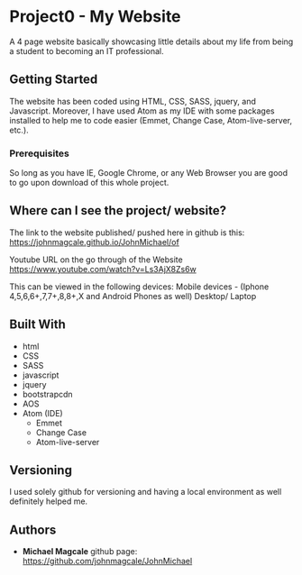 # Project0 - My Website

A 4 page website basically showcasing little details about my life from being a student to becoming an IT professional.

## Getting Started

The website has been coded using HTML, CSS, SASS, jquery, and Javascript.
Moreover, I have used Atom as my IDE with some packages installed to help me to code easier (Emmet, Change Case, Atom-live-server, etc.).

### Prerequisites

So long as you have IE, Google Chrome, or any Web Browser you are good to go upon download of this whole project.

## Where can I see the project/ website?

The link to the website published/ pushed here in github is this:
https://johnmagcale.github.io/JohnMichael/of

Youtube URL on the go through of the Website
https://www.youtube.com/watch?v=Ls3AjX8Zs6w

This can be viewed in the following devices:
Mobile devices - (Iphone 4,5,6,6+,7,7+,8,8+,X and Android Phones as well)
Desktop/ Laptop

## Built With

* html
* CSS
* SASS
* javascript
* jquery
* bootstrapcdn
* AOS
* Atom (IDE)
  - Emmet
  - Change Case
  - Atom-live-server


## Versioning

I used solely github for versioning and having a local environment as well definitely helped me.  

## Authors

* **Michael Magcale** github page: https://github.com/johnmagcale/JohnMichael
